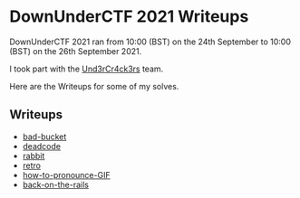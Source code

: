 # DownUnderCTF 2021 Writeups
DownUnderCTF 2021 ran from 10:00 (BST) on the 24th September to 10:00 (BST) on the 26th September 2021.

I took part with the [Und3rCr4ck3rs](https://ctftime.org/team/145155) team.

Here are the Writeups for some of my solves.

## Writeups
* [bad-bucket](./bad-bucket.md)
* [deadcode](./deadcode.md)
* [rabbit](./rabbit.md)
* [retro](./retro.md)
* [how-to-pronounce-GIF](./how-to-pronounce-GIF.md)
* [back-on-the-rails](./back-on-the-rails.md)
